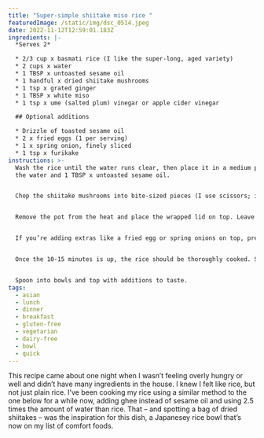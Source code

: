 ```yaml
---
title: "Super-simple shiitake miso rice "
featuredImage: /static/img/dsc_0514.jpeg
date: 2022-11-12T12:59:01.183Z
ingredients: |-
  *Serves 2*

  * 2/3 cup x basmati rice (I like the super-long, aged variety)
  * 2 cups x water 
  * 1 TBSP x untoasted sesame oil 
  * 1 handful x dried shiitake mushrooms 
  * 1 tsp x grated ginger
  * 1 TBSP x white miso
  * 1 tsp x ume (salted plum) vinegar or apple cider vinegar 

  ## Optional additions

  * Drizzle of toasted sesame oil 
  * 2 x fried eggs (1 per serving) 
  * 1 x spring onion, finely sliced 
  * 1 tsp x furikake
instructions: >-
  Wash the rice until the water runs clear, then place it in a medium pot with
  the water and 1 TBSP x untoasted sesame oil. 


  Chop the shiitake mushrooms into bite-sized pieces (I use scissors; it’s easier than with a knife) and add them to the pot with the rice and water. Bring to the boil, then reduce to a steady simmer over a medium heat with the lid off until the water has evaporated, stirring frequently to avoid the rice sticking to the bottom of the pot. Wrap the lid of the pot in a clean tea towel and keep nearby until the water has evaporated. 


  Remove the pot from the heat and place the wrapped lid on top. Leave to stand for about 10-15 minutes. 


  If you’re adding extras like a fried egg or spring onions on top, prepare them while the rice is standing. 


  Once the 10-15 minutes is up, the rice should be thoroughly cooked. Stir in the grated ginger, miso paste and vinegar until well combined. Taste and tweak the flavour if necessary, adding a dash more ginger, miso or vinegar as desired. 


  Spoon into bowls and top with additions to taste.
tags:
  - asian
  - lunch
  - dinner
  - breakfast
  - gluten-free
  - vegetarian
  - dairy-free
  - bowl
  - quick
---
```

This recipe came about one night when I wasn’t feeling overly hungry or well and didn’t have many ingredients in the house. I knew I felt like rice, but not just plain rice. I’ve been cooking my rice using a similar method to the one below for a while now, adding ghee instead of sesame oil and using 2.5 times the amount of water than rice. That – and spotting a bag of dried shiitakes – was the inspiration for this dish, a Japanesey rice bowl that’s now on my list of comfort foods.